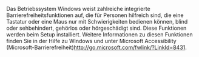 <Token xmlns:xlink="http://www.w3.org/1999/xlink">Das Betriebssystem Windows weist zahlreiche integrierte Barrierefreiheitsfunktionen auf, die für Personen hilfreich sind, die eine Tastatur oder eine Maus nur mit Schwierigkeiten bedienen können, blind oder sehbehindert, gehörlos oder hörgeschädigt sind. Diese Funktionen werden beim Setup installiert. Weitere Informationen zu diesen Funktionen finden Sie in der Hilfe zu Windows und unter <externalLink xmlns="http://ddue.schemas.microsoft.com/authoring/2003/5"><linkText>Microsoft Accessibility (Microsoft-Barrierefreiheit)</linkText><linkUri>http://go.microsoft.com/fwlink/?LinkId=8431</linkUri></externalLink>.</Token>
